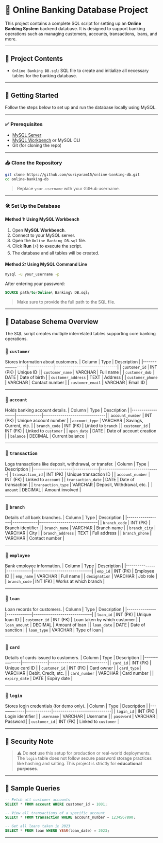 # 🏦 Online Banking Database Project

This project contains a complete SQL script for setting up an **Online Banking System** backend database. It is designed to support banking operations such as managing customers, accounts, transactions, loans, and more.

---

## 📂 Project Contents

- `Online Banking DB.sql`: SQL file to create and initialize all necessary tables for the banking database.

---

## 🚀 Getting Started

Follow the steps below to set up and run the database locally using MySQL.

---

### ✅ Prerequisites

- [MySQL Server](https://dev.mysql.com/downloads/mysql/)
- [MySQL Workbench](https://dev.mysql.com/downloads/workbench/) or MySQL CLI
- Git (for cloning the repo)

---

### 📥 Clone the Repository

```bash
git clone https://github.com/suriyaram15/online-banking-db.git
cd online-banking-db
```

> Replace `your-username` with your GitHub username.

---

### 🛠️ Set Up the Database

#### Method 1: Using MySQL Workbench

1. Open **MySQL Workbench**.
2. Connect to your MySQL server.
3. Open the `Online Banking DB.sql` file.
4. Click **Run** (⚡) to execute the script.
5. The database and all tables will be created.

#### Method 2: Using MySQL Command Line

```bash
mysql -u your_username -p
```

After entering your password:

```sql
SOURCE path/to/Online\ Banking\ DB.sql;
```

> Make sure to provide the full path to the SQL file.

---

## 🧱 Database Schema Overview

The SQL script creates multiple interrelated tables supporting core banking operations.

### 🔹 `customer`
Stores information about customers.
| Column           | Type        | Description                    |
|------------------|-------------|--------------------------------|
| `customer_id`    | INT (PK)    | Unique ID                      |
| `customer_name`  | VARCHAR     | Full name                      |
| `customer_dob`   | DATE        | Date of birth                  |
| `customer_address` | TEXT      | Address                        |
| `customer_phone` | VARCHAR     | Contact number                 |
| `customer_email` | VARCHAR     | Email ID                       |

---

### 🔹 `account`
Holds banking account details.
| Column           | Type        | Description                    |
|------------------|-------------|--------------------------------|
| `account_number` | INT (PK)    | Unique account number          |
| `account_type`   | VARCHAR     | Savings, Current, etc.         |
| `branch_code`    | INT (FK)    | Linked to `branch`             |
| `customer_id`    | INT (FK)    | Linked to `customer`           |
| `open_date`      | DATE        | Date of account creation       |
| `balance`        | DECIMAL     | Current balance                |

---

### 🔹 `transaction`
Logs transactions like deposit, withdrawal, or transfer.
| Column             | Type        | Description                  |
|--------------------|-------------|------------------------------|
| `transaction_id`   | INT (PK)    | Unique transaction ID        |
| `account_number`   | INT (FK)    | Linked to `account`          |
| `transaction_date` | DATE        | Date of transaction          |
| `transaction_type` | VARCHAR     | Deposit, Withdrawal, etc.    |
| `amount`           | DECIMAL     | Amount involved              |

---

### 🔹 `branch`
Details of all bank branches.
| Column           | Type        | Description                  |
|------------------|-------------|------------------------------|
| `branch_code`    | INT (PK)    | Branch identifier            |
| `branch_name`    | VARCHAR     | Branch name                  |
| `branch_city`    | VARCHAR     | City                         |
| `branch_address` | TEXT        | Full address                 |
| `branch_phone`   | VARCHAR     | Contact number               |

---

### 🔹 `employee`
Bank employee information.
| Column        | Type        | Description                  |
|---------------|-------------|------------------------------|
| `emp_id`      | INT (PK)    | Employee ID                  |
| `emp_name`    | VARCHAR     | Full name                    |
| `designation` | VARCHAR     | Job role                     |
| `branch_code` | INT (FK)    | Works at which branch        |

---

### 🔹 `loan`
Loan records for customers.
| Column        | Type        | Description                  |
|---------------|-------------|------------------------------|
| `loan_id`     | INT (PK)    | Unique loan ID               |
| `customer_id` | INT (FK)    | Loan taken by which customer |
| `loan_amount` | DECIMAL     | Amount of loan               |
| `loan_date`   | DATE        | Date of sanction             |
| `loan_type`   | VARCHAR     | Type of loan                 |

---

### 🔹 `card`
Details of cards issued to customers.
| Column        | Type        | Description                  |
|---------------|-------------|------------------------------|
| `card_id`     | INT (PK)    | Unique card ID               |
| `customer_id` | INT (FK)    | Card owner                   |
| `card_type`   | VARCHAR     | Debit, Credit, etc.          |
| `card_number` | VARCHAR     | Card number                  |
| `expiry_date` | DATE        | Expiry date                  |

---

### 🔹 `login`
Stores login credentials (for demo only).
| Column      | Type        | Description                  |
|-------------|-------------|------------------------------|
| `login_id`  | INT (PK)    | Login identifier             |
| `username`  | VARCHAR     | Username                     |
| `password`  | VARCHAR     | Password                     |
| `customer_id` | INT (FK)  | Linked to `customer`         |

---

## 🔐 Security Note

> ⚠️ Do **not** use this setup for production or real-world deployments. The `login` table does not follow secure password storage practices like hashing and salting. This project is strictly for **educational purposes**.

---

## 🧪 Sample Queries

```sql
-- Fetch all customer accounts
SELECT * FROM account WHERE customer_id = 1001;

-- View all transactions of a specific account
SELECT * FROM transaction WHERE account_number = 1234567890;

-- Get all loans taken in 2023
SELECT * FROM loan WHERE YEAR(loan_date) = 2023;
```

---

